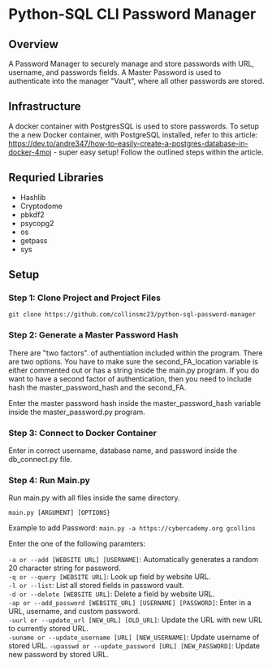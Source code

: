 # Python-SQL CLI Password Manager 

## Overview  
A Password Manager to securely manage and store passwords with URL, username, and passwords fields. A Master Password is used to authenticate into the manager "Vault", where all other passwords are stored.  

## Infrastructure  
A docker container with PostgresSQL is used to store passwords. To setup the a new Docker container, with PostgreSQL installed, refer to this article: https://dev.to/andre347/how-to-easily-create-a-postgres-database-in-docker-4moj - super easy setup! Follow the outlined steps within the article.

## Requried Libraries  
- Hashlib
- Cryptodome
- pbkdf2
- psycopg2
- os
- getpass
- sys 

## Setup  

### Step 1: Clone Project and Project Files   

```git clone https://github.com/collinsmc23/python-sql-password-manager```

### Step 2: Generate a Master Password Hash

There are "two factors". of authentiation included within the program. There are two options. You have to make sure the second_FA_location variable is either commented out or has a string inside the main.py program. If you do want to have a second factor of authentication, then you need to include hash the master_password_hash and the second_FA.  

Enter the master password hash inside the master_password_hash variable inside the master_password.py program.  

### Step 3: Connect to Docker Container  
Enter in correct username, database name, and password inside the db_connect.py file.  

### Step 4: Run Main.py  
Run main.py with all files inside the same directory.

```main.py [ARGUMENT] [OPTIONS}```  

Example to add Password: ```main.py -a https://cybercademy.org gcollins```  

Enter the one of the following paramters:

`-a or --add [WEBSITE URL] [USERNAME]`: Automatically generates a random 20 character string for password.  
`-q or --query [WEBSITE URL]`: Look up field by website URL.  
`-l or --list`: List all stored fields in password vault.  
`-d or --delete [WEBSITE URL]`: Delete a field by website URL.  
`-ap or --add_password [WEBSITE_URL] [USERNAME] [PASSWORD]`: Enter in a URL, username, and custom password.  
`-uurl or --update_url [NEW_URL] [OLD_URL]`: Update the URL with new URL to currently stored URL.  
`-uuname or --update_username [URL] [NEW_USERNAME]`: Update username of stored URL.
`-upasswd or --update_password [URL] [NEW_PASSWORD]`: Update new password by stored URL.
